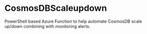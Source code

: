 # CosmosDBScaleupdown
PowerShell based Azure Function to help automate CosmosDB scale up/down combining with monitoring alerts.